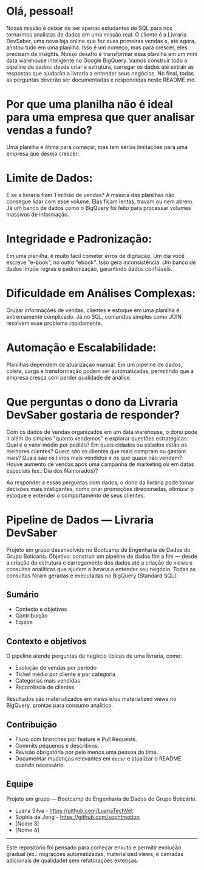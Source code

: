# Olá, pessoal!
Nossa missão é deixar de ser apenas estudantes de SQL para nos tornarmos analistas de dados em uma missão real. O cliente é a Livraria DevSaber, uma nova loja online que fez suas primeiras vendas e, até agora, anotou tudo em uma planilha. Isso é um começo, mas para crescer, eles precisam de insights.
Nosso desafio é transformar essa planilha em um mini data warehouse inteligente no Google BigQuery. Vamos construir todo o pipeline de dados: desde criar a estrutura, carregar os dados até extrair as respostas que ajudarão a livraria a entender seus negócios.
No final, todas as perguntas deverão ser documentadas e respondidas neste README.md.

# Por que uma planilha não é ideal para uma empresa que quer analisar vendas a fundo?
Uma planilha é ótima para começar, mas tem sérias limitações para uma empresa que deseja crescer:

# Limite de Dados:
E se a livraria fizer 1 milhão de vendas? A maioria das planilhas não consegue lidar com esse volume. Elas ficam lentas, travam ou nem abrem. Já um banco de dados como o BigQuery foi feito para processar volumes massivos de informação.

# Integridade e Padronização:
Em uma planilha, é muito fácil cometer erros de digitação. Um dia você escreve "e-book", no outro "ebook". Isso gera inconsistência. Um banco de dados impõe regras e padronização, garantindo dados confiáveis.

# Dificuldade em Análises Complexas:
Cruzar informações de vendas, clientes e estoque em uma planilha é extremamente complicado. Já no SQL, comandos simples como JOIN resolvem esse problema rapidamente.

# Automação e Escalabilidade:
Planilhas dependem de atualização manual. Em um pipeline de dados, coleta, carga e transformação podem ser automatizadas, permitindo que a empresa cresça sem perder qualidade de análise.

# Que perguntas o dono da Livraria DevSaber gostaria de responder?
Com os dados de vendas organizados em um data warehouse, o dono pode ir além do simples "quanto vendemos" e explorar questões estratégicas:
Qual é o valor médio por pedido?
Em quais cidades ou estados estão os melhores clientes?
Quem são os clientes que mais compram ou gastam mais?
Quais são os livros mais vendidos e os que quase não vendem?
Houve aumento de vendas após uma campanha de marketing ou em datas especiais (ex.: Dia dos Namorados)?

Ao responder a essas perguntas com dados, o dono da livraria pode tomar decisões mais inteligentes, como criar promoções direcionadas, otimizar o estoque e entender o comportamento de seus clientes.

# Pipeline de Dados — Livraria DevSaber

Projeto em grupo desenvolvido no Bootcamp de Engenharia de Dados do Grupo Boticário. Objetivo: construir um pipeline de dados fim a fim — desde a criação da estrutura e carregamento dos dados até a criação de views e consultas analíticas que ajudem a livraria a entender seu negócio. Todas as consultas foram geradas e executadas no BigQuery (Standard SQL).

## Sumário
- Contexto e objetivos
- Contribuição
- Equipe

## Contexto e objetivos
O pipeline atende perguntas de negócio típicas de uma livraria, como:
- Evolução de vendas por período
- Ticket médio por cliente e por categoria
- Categorias mais vendidas
- Recorrência de clientes

Resultados são materializados em views e/ou materialized views no BigQuery, prontas para consumo analítico.

## Contribuição
- Fluxo com branches por feature e Pull Requests.
- Commits pequenos e descritivos.
- Revisão obrigatória por pelo menos uma pessoa do time.
- Documentar mudanças relevantes em `docs/` e atualizar o README quando necessário.

## Equipe
Projeto em grupo — Bootcamp de Engenharia de Dados do Grupo Boticário.
- Luana Silva - https://github.com/LuanaTechVet
- Sophia de Jong - https://github.com/sophtmotion
- [Nome 3]
- [Nome 4]


--- 

Este repositório foi pensado para começar enxuto e permitir evolução gradual (ex.: migrações automatizadas, materialized views, e camadas adicionais de qualidade) sem refatorações extensas.
